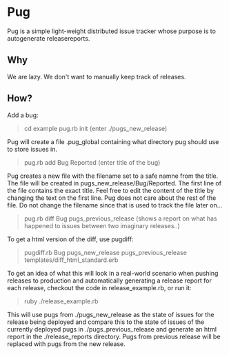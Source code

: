 Pug
====

Pug is a simple light-weight distributed issue tracker whose purpose is to autogenerate releasereports.

Why
----
We are lazy. We don't want to manually keep track of releases.

How?
----

Add a bug:
> cd example
> pug.rb init
(enter ./pugs_new_release)

Pug will create a file .pug_global containing what directory pug should use to 
store issues in.

> pug.rb add Bug Reported
(enter title of the bug)

Pug creates a new file with the filename set to a safe namne from the title. The 
file will be created in pugs_new_release/Bug/Reported. The first line of the file
contains the exact title. Feel free to edit the content of the title by changing 
the text on the first line. Pug does not care about the rest of the file. 
Do not change the filename since that is used to track the file later on...

> pug.rb diff Bug pugs_previous_release
(shows a report on what has happened to issues between two imaginary releases..)

To get a html version of the diff, use pugdiff:
> pugdiff.rb Bug pugs_new_release pugs_previous_release templates/diff_html_standard.erb

To get an idea of what this will look in a real-world scenario when pushing releases to production
and automatically generating a release report for each release, checkout the code in release_example.rb,
or run it:

> ruby ./release_example.rb

This will use pugs from ./pugs_new_release as the state of issues for the release being deployed and compare
this to the state of issues of the currently deployed pugs in ./pugs_previous_release and generate an html report
in the ./release_reports directory. Pugs from previous release will be replaced with pugs from the new release.
